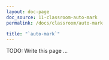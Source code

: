 ```yaml
---
layout: doc-page
doc_source: 11-classroom-auto-mark
permalink: /docs/classroom/auto-mark

title: "`auto-mark`"
---
```


TODO: Write this page ...
